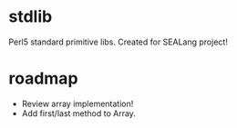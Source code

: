 # stdlib

Perl5 standard primitive libs. Created for SEALang project!

# roadmap 

- Review array implementation!
- Add first/last method to Array.